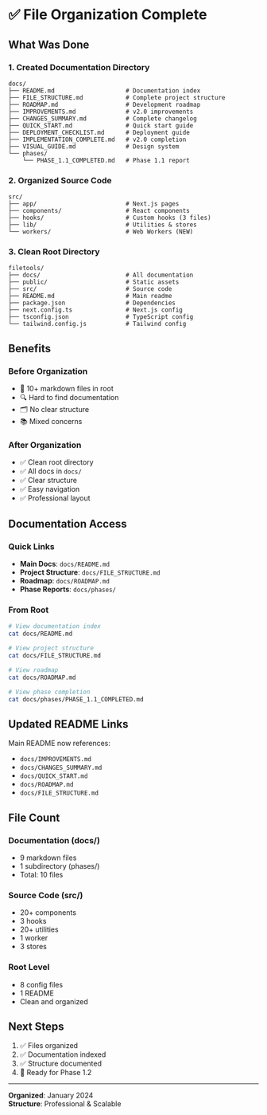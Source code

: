# ✅ File Organization Complete

## What Was Done

### 1. Created Documentation Directory
```
docs/
├── README.md                    # Documentation index
├── FILE_STRUCTURE.md            # Complete project structure
├── ROADMAP.md                   # Development roadmap
├── IMPROVEMENTS.md              # v2.0 improvements
├── CHANGES_SUMMARY.md           # Complete changelog
├── QUICK_START.md               # Quick start guide
├── DEPLOYMENT_CHECKLIST.md      # Deployment guide
├── IMPLEMENTATION_COMPLETE.md   # v2.0 completion
├── VISUAL_GUIDE.md              # Design system
└── phases/
    └── PHASE_1.1_COMPLETED.md   # Phase 1.1 report
```

### 2. Organized Source Code
```
src/
├── app/                         # Next.js pages
├── components/                  # React components
├── hooks/                       # Custom hooks (3 files)
├── lib/                         # Utilities & stores
└── workers/                     # Web Workers (NEW)
```

### 3. Clean Root Directory
```
filetools/
├── docs/                        # All documentation
├── public/                      # Static assets
├── src/                         # Source code
├── README.md                    # Main readme
├── package.json                 # Dependencies
├── next.config.ts               # Next.js config
├── tsconfig.json                # TypeScript config
└── tailwind.config.js           # Tailwind config
```

## Benefits

### Before Organization
- 📄 10+ markdown files in root
- 🔍 Hard to find documentation
- 🗂️ No clear structure
- 📚 Mixed concerns

### After Organization
- ✅ Clean root directory
- ✅ All docs in `docs/`
- ✅ Clear structure
- ✅ Easy navigation
- ✅ Professional layout

## Documentation Access

### Quick Links
- **Main Docs**: `docs/README.md`
- **Project Structure**: `docs/FILE_STRUCTURE.md`
- **Roadmap**: `docs/ROADMAP.md`
- **Phase Reports**: `docs/phases/`

### From Root
```bash
# View documentation index
cat docs/README.md

# View project structure
cat docs/FILE_STRUCTURE.md

# View roadmap
cat docs/ROADMAP.md

# View phase completion
cat docs/phases/PHASE_1.1_COMPLETED.md
```

## Updated README Links

Main README now references:
- `docs/IMPROVEMENTS.md`
- `docs/CHANGES_SUMMARY.md`
- `docs/QUICK_START.md`
- `docs/ROADMAP.md`
- `docs/FILE_STRUCTURE.md`

## File Count

### Documentation (docs/)
- 9 markdown files
- 1 subdirectory (phases/)
- Total: 10 files

### Source Code (src/)
- 20+ components
- 3 hooks
- 20+ utilities
- 1 worker
- 3 stores

### Root Level
- 8 config files
- 1 README
- Clean and organized

## Next Steps

1. ✅ Files organized
2. ✅ Documentation indexed
3. ✅ Structure documented
4. 🔄 Ready for Phase 1.2

---

**Organized**: January 2024  
**Structure**: Professional & Scalable
